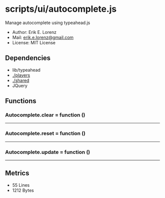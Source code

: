 # scripts/ui/autocomplete.js


Manage autocomplete using typeahead.js
* Author: Erik E. Lorenz 
* Mail: <erik.e.lorenz@gmail.com>
* License: MIT License


## Dependencies

* lib/typeahead
* <a href="./players.html">./players</a>
* <a href="./shared.html">./shared</a>
* JQuery


## Functions

###     Autocomplete.clear = function ()

---

###     Autocomplete.reset = function ()

---

###     Autocomplete.update = function ()

---

## Metrics

* 55 Lines
* 1212 Bytes

